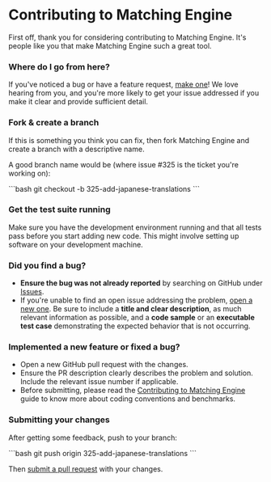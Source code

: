 # Contributing to Matching Engine

First off, thank you for considering contributing to Matching Engine. It's people like you that make Matching Engine such a great tool.

### Where do I go from here?

If you've noticed a bug or have a feature request, [make one](https://github.com/OPNX-live/matching-engine/issues/new)! We love hearing from you, and you're more likely to get your issue addressed if you make it clear and provide sufficient detail.

### Fork & create a branch

If this is something you think you can fix, then fork Matching Engine and create a branch with a descriptive name.

A good branch name would be (where issue #325 is the ticket you're working on):

\`\`\`bash
git checkout -b 325-add-japanese-translations
\`\`\`

### Get the test suite running

Make sure you have the development environment running and that all tests pass before you start adding new code. This might involve setting up software on your development machine.

### Did you find a bug?

- **Ensure the bug was not already reported** by searching on GitHub under [Issues](https://github.com/OPNX-live/matching-engine/issues).
- If you're unable to find an open issue addressing the problem, [open a new one](https://github.com/OPNX-live/matching-engine/issues/new). Be sure to include a **title and clear description**, as much relevant information as possible, and a **code sample** or an **executable test case** demonstrating the expected behavior that is not occurring.

### Implemented a new feature or fixed a bug?

- Open a new GitHub pull request with the changes.
- Ensure the PR description clearly describes the problem and solution. Include the relevant issue number if applicable.
- Before submitting, please read the [Contributing to Matching Engine](https://github.com/OPNX-live/matching-engine/blob/master/CONTRIBUTING.md) guide to know more about coding conventions and benchmarks.

### Submitting your changes

After getting some feedback, push to your branch:

\`\`\`bash
git push origin 325-add-japanese-translations
\`\`\`

Then [submit a pull request](https://github.com/OPNX-live/matching-engine/compare) with your changes. 
